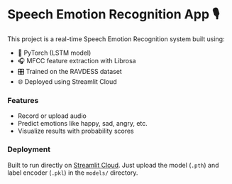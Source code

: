 # Speech Emotion Recognition App 🎙️

This project is a real-time Speech Emotion Recognition system built using:

- 🧠 PyTorch (LSTM model)
- 🎧 MFCC feature extraction with Librosa
- 🎛️ Trained on the RAVDESS dataset
- 🌐 Deployed using Streamlit Cloud

### Features
- Record or upload audio
- Predict emotions like happy, sad, angry, etc.
- Visualize results with probability scores

### Deployment
Built to run directly on [Streamlit Cloud](https://streamlit.io/cloud). Just upload the model (`.pth`) and label encoder (`.pkl`) in the `models/` directory.
